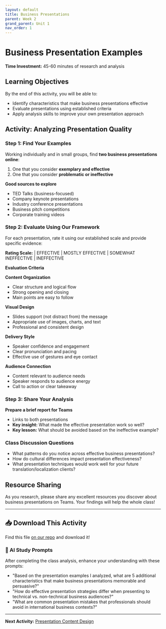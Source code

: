 ```yaml
---
layout: default
title: Business Presentations
parent: Week 2
grand_parent: Unit 1
nav_order: 1
---
```


# Business Presentation Examples

**Time Investment:** 45-60 minutes of research and analysis

## Learning Objectives
By the end of this activity, you will be able to:
- Identify characteristics that make business presentations effective
- Evaluate presentations using established criteria
- Apply analysis skills to improve your own presentation approach

## Activity: Analyzing Presentation Quality

### Step 1: Find Your Examples
Working individually and in small groups, find **two business presentations online**:
1. One that you consider **exemplary and effective**
2. One that you consider **problematic or ineffective**

**Good sources to explore**
- TED Talks (business-focused)
- Company keynote presentations
- Industry conference presentations
- Business pitch competitions
- Corporate training videos

### Step 2: Evaluate Using Our Framework

For each presentation, rate it using our established scale and provide specific evidence:

**Rating Scale:** | EFFECTIVE | MOSTLY EFFECTIVE | SOMEWHAT INEFFECTIVE | INEFFECTIVE

**Evaluation Criteria**

**Content Organization**
- Clear structure and logical flow
- Strong opening and closing
- Main points are easy to follow

**Visual Design**
- Slides support (not distract from) the message  
- Appropriate use of images, charts, and text
- Professional and consistent design

**Delivery Style**
- Speaker confidence and engagement
- Clear pronunciation and pacing
- Effective use of gestures and eye contact

**Audience Connection**
- Content relevant to audience needs
- Speaker responds to audience energy
- Call to action or clear takeaway

### Step 3: Share Your Analysis

**Prepare a brief report for Teams**
- Links to both presentations
- **Key insight:** What made the effective presentation work so well?
- **Key lesson:** What should be avoided based on the ineffective example?

### Class Discussion Questions
- What patterns do you notice across effective business presentations?
- How do cultural differences impact presentation effectiveness?
- What presentation techniques would work well for your future translation/localization clients?

## Resource Sharing
As you research, please share any excellent resources you discover about business presentations on Teams. Your findings will help the whole class!

---

## 📥 Download This Activity

Find this file [on our repo](https://github.com/alainamb/uic_tr35-business-english-II/blob/main/unit1/week2/business-presentation-examples.md) and download it!

### 🤖 AI Study Prompts
After completing the class analysis, enhance your understanding with these prompts:
- "Based on the presentation examples I analyzed, what are 5 additional characteristics that make business presentations memorable and persuasive?"
- "How do effective presentation strategies differ when presenting to technical vs. non-technical business audiences?"
- "What are common presentation mistakes that professionals should avoid in international business contexts?"

---

**Next Activity:** [Presentation Content Design](presentation-content.md)
